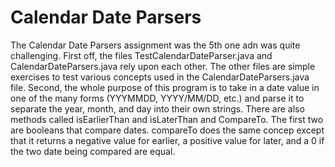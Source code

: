 # Calendar Date Parsers

The Calendar Date Parsers assignment was the 5th one adn was quite challenging. First off, the files TestCalendarDateParser.java and CalendarDateParsers.java rely upon each other. The other files are simple exercises to test various concepts used in the CalendarDateParsers.java file. Second, the whole purpose of this program is to take in a date value in one of the many forms (YYYMMDD, YYYY/MM/DD, etc.) and parse it to separate the year, month, and day into their own strings. There are also methods called isEarlierThan and isLaterThan and CompareTo. The first two are booleans that compare dates. compareTo does the same concep except that it returns a negative value for earlier, a positive value for later, and a 0 if the two date being compared are equal.
